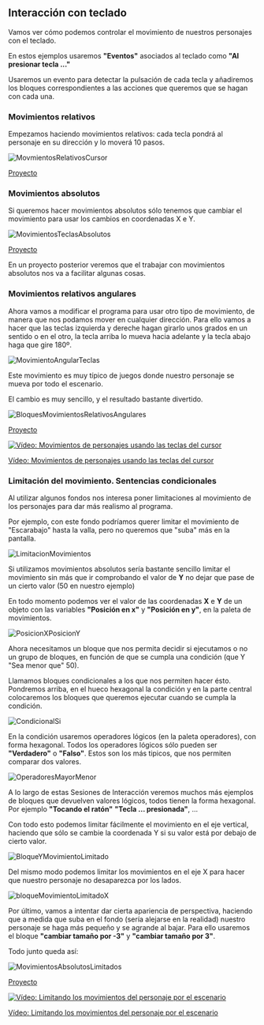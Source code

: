  ## Interacción con teclado

Vamos ver cómo podemos controlar el movimiento de nuestros personajes con el teclado.

En estos ejemplos usaremos **"Eventos"** asociados al teclado como **"Al presionar tecla ..."**

Usaremos un evento para detectar la pulsación de cada tecla y añadiremos los bloques correspondientes a las acciones que queremos que se hagan con cada una.

### Movimientos relativos

Empezamos haciendo movimientos relativos: cada tecla pondrá al personaje en su dirección y lo moverá 10 pasos.

![MovmientosRelativosCursor](./images/MovmientosRelativosCursor.png)

[Proyecto](https://scratch.mit.edu/projects/397285215/)

### Movimientos absolutos

Si queremos hacer movimientos absolutos sólo tenemos que cambiar el movimiento para usar los cambios en coordenadas X e Y.

![MovimientosTeclasAbsolutos](./images/MovimientosTeclasAbsolutos.png)

[Proyecto](https://scratch.mit.edu/projects/397287255/)


En un proyecto posterior veremos que el trabajar con movimientos absolutos nos va a facilitar algunas cosas.

### Movimientos relativos angulares

Ahora vamos a modificar el programa para usar otro tipo de movimiento, de manera que nos podamos mover en cualquier dirección. Para ello vamos a hacer que las teclas izquierda y dereche hagan girarlo unos grados en un sentido o en el otro, la tecla arriba lo mueva hacia adelante y la tecla abajo haga que gire 180º.

![MovimientoAngularTeclas](./images/MovimientoAngularTeclas.png)

Este movimiento es muy típico de juegos donde nuestro personaje se mueva por todo el escenario.

El cambio es muy sencillo, y el resultado bastante divertido.

![BloquesMovimientosRelativosAngulares](./images/BloquesMovimientosRelativosAngulares.png)

[Proyecto](https://scratch.mit.edu/projects/397289607/)



[![Vídeo: Movimientos de personajes usando las teclas del cursor](https://img.youtube.com/vi/7YoqRBflgIc/0.jpg)](https://youtu.be/7YoqRBflgIc)

[Vídeo: Movimientos de personajes usando las teclas del cursor](https://youtu.be/7YoqRBflgIc)



###  Limitación del movimiento. Sentencias condicionales

Al utilizar algunos fondos nos interesa poner limitaciones al movimiento de los personajes para dar más realismo al programa.

Por ejemplo, con este fondo podríamos querer limitar el movimiento de "Escarabajo" hasta la valla, pero no queremos que "suba" más en la pantalla.

![LimitacionMovimientos](./images/LimitacionMovimientos.png)

Si utilizamos movimientos absolutos sería bastante sencillo limitar el movimiento sin más que ir comprobando el valor de **Y** no dejar que pase de un cierto valor (50 en nuestro ejemplo)

En todo momento podemos ver el valor de las coordenadas **X** e **Y** de un objeto con las variables **"Posición en x"** y **"Posición en y"**, en la paleta de movimientos.

![PosicionXPosicionY](./images/PosicionXPosicionY.png)

Ahora necesitamos un bloque que nos permita decidir si ejecutamos o no un grupo de bloques, en función de que se cumpla una condición (que Y "Sea menor que" 50). 

Llamamos bloques condicionales a los que nos permiten hacer ésto. Pondremos arriba, en el hueco hexagonal la condición y en la parte central colocaremos los bloques que queremos ejecutar cuando se cumpla la condición.

![CondicionalSi](./images/CondicionalSi.png)

En la condición usaremos operadores lógicos (en la paleta operadores), con forma hexagonal. Todos los operadores lógicos sólo pueden ser **"Verdadero"** o **"Falso"**. Estos son los más tipicos, que nos permiten comparar dos valores.

![OperadoresMayorMenor](./images/OperadoresMayorMenor.png)

A lo largo de estas Sesiones de Interacción veremos muchos más ejemplos de bloques que devuelven valores lógicos, todos tienen la forma hexagonal. Por ejemplo **"Tocando el ratón"** **"Tecla ... presionada"**, ...

Con todo esto podemos limitar fácilmente el movimiento en el eje vertical, haciendo que sólo se cambie la coordenada Y si su valor está por debajo de cierto valor.

![BloqueYMovimientoLimitado](./images/BloqueYMovimientoLimitado.png)

Del mismo modo podemos limitar los movimientos en el eje X para hacer que nuestro personaje no desaparezca por los lados.

![bloqueMovimientoLimitadoX](./images/bloqueMovimientoLimitadoX.png)

Por último, vamos a intentar dar cierta apariencia de perspectiva, haciendo que a medida que suba en el fondo (sería alejarse en la realidad) nuestro personaje se haga más pequeño y se agrande al bajar. Para ello usaremos el bloque **"cambiar tamaño por -3"**  y **"cambiar tamaño por 3"**.

Todo junto queda así:

![MovimientosAbsolutosLimitados](./images/MovimientosAbsolutosLimitados.png)


[Proyecto](https://scratch.mit.edu/projects/397292446)


[![Vídeo: Limitando los movimientos del personaje por el escenario](https://img.youtube.com/vi/HuCNtLwp3_0/0.jpg)](https://youtu.be/HuCNtLwp3_0)


[Vídeo: Limitando los movimientos del personaje por el escenario](https://youtu.be/HuCNtLwp3_0)
